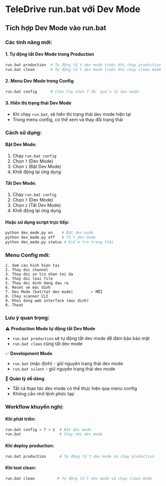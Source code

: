 # TeleDrive run.bat với Dev Mode

## Tích hợp Dev Mode vào run.bat

### Các tính năng mới:

#### 1. **Tự động tắt Dev Mode trong Production**
```bash
run.bat production  # Tự động tắt dev mode trước khi chạy production
run.bat clean       # Tự động tắt dev mode trước khi chạy clean mode
```

#### 2. **Menu Dev Mode trong Config**
```bash
run.bat config      # Chọn tùy chọn 7 để quản lý dev mode
```

#### 3. **Hiển thị trạng thái Dev Mode**
- Khi chạy `run.bat`, sẽ hiển thị trạng thái dev mode hiện tại
- Trong menu config, có thể xem và thay đổi trạng thái

### Cách sử dụng:

#### **Bật Dev Mode:**
1. Chạy `run.bat config`
2. Chọn `7` (Dev Mode)
3. Chọn `1` (Bật Dev Mode)
4. Khởi động lại ứng dụng

#### **Tắt Dev Mode:**
1. Chạy `run.bat config`
2. Chọn `7` (Dev Mode)
3. Chọn `2` (Tắt Dev Mode)
4. Khởi động lại ứng dụng

#### **Hoặc sử dụng script trực tiếp:**
```bash
python dev_mode.py on    # Bật dev mode
python dev_mode.py off   # Tắt dev mode
python dev_mode.py status # Kiểm tra trạng thái
```

### Menu Config mới:

```
1. Xem cau hinh hien tai
2. Thay doi channel
3. Thay doi so tin nhan toi da
4. Thay doi loai file
5. Thay doi dinh dang dau ra
6. Reset ve mac dinh
7. Dev Mode (bat/tat dev mode)        ← MỚI
8. Chay scanner CLI
9. Khoi dong web interface (mac dinh)
0. Thoat
```

### Lưu ý quan trọng:

⚠️ **Production Mode tự động tắt Dev Mode**
- `run.bat production` sẽ tự động tắt dev mode để đảm bảo bảo mật
- `run.bat clean` cũng tắt dev mode

✅ **Development Mode**
- `run.bat` (mặc định) - giữ nguyên trạng thái dev mode
- `run.bat silent` - giữ nguyên trạng thái dev mode

🔧 **Quản lý dễ dàng**
- Tất cả thao tác dev mode có thể thực hiện qua menu config
- Không cần nhớ lệnh phức tạp

### Workflow khuyến nghị:

#### **Khi phát triển:**
```bash
run.bat config → 7 → 1  # Bật dev mode
run.bat                 # Chạy với dev mode
```

#### **Khi deploy production:**
```bash
run.bat production      # Tự động tắt dev mode và chạy production
```

#### **Khi test clean:**
```bash
run.bat clean          # Tự động tắt dev mode và chạy clean mode
```

